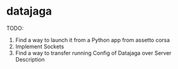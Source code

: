 # datajaga

TODO:

1. Find a way to launch it from a Python app from assetto corsa
2. Implement Sockets
3. Find a way to transfer running Config of Datajaga over Server Description
